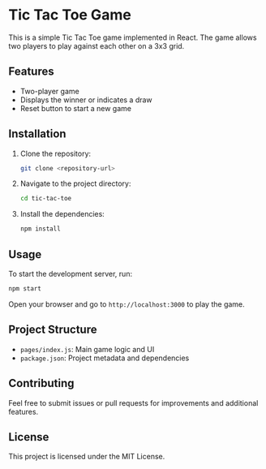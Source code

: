 # Tic Tac Toe Game

This is a simple Tic Tac Toe game implemented in React. The game allows two players to play against each other on a 3x3 grid.

## Features
- Two-player game
- Displays the winner or indicates a draw
- Reset button to start a new game

## Installation

1. Clone the repository:
   ```bash
   git clone <repository-url>
   ```

2. Navigate to the project directory:
   ```bash
   cd tic-tac-toe
   ```

3. Install the dependencies:
   ```bash
   npm install
   ```

## Usage

To start the development server, run:
```bash
npm start
```

Open your browser and go to `http://localhost:3000` to play the game.

## Project Structure
- `pages/index.js`: Main game logic and UI
- `package.json`: Project metadata and dependencies

## Contributing
Feel free to submit issues or pull requests for improvements and additional features.

## License
This project is licensed under the MIT License.
